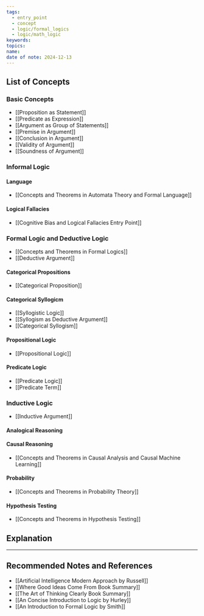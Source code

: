 ```yaml
---
tags:
  - entry_point
  - concept
  - logic/formal_logics
  - logic/math_logic
keywords: 
topics: 
name: 
date of note: 2024-12-13
---
```


## List of Concepts

### Basic Concepts 

- [[Proposition as Statement]]
- [[Predicate as Expression]]
- [[Argument as Group of Statements]]
- [[Premise in Argument]]
- [[Conclusion in Argument]]
- [[Validity of Argument]]
- [[Soundness of Argument]]


### Informal Logic 

#### Language 

- [[Concepts and Theorems in Automata Theory and Formal Language]]

#### Logical Fallacies 

- [[Cognitive Bias and Logical Fallacies Entry Point]]


### Formal Logic and Deductive Logic

- [[Concepts and Theorems in Formal Logics]]
- [[Deductive Argument]]

#### Categorical Propositions

- [[Categorical Proposition]]

#### Categorical Syllogicm

- [[Syllogistic Logic]]
- [[Syllogism as Deductive Argument]]
- [[Categorical Syllogism]]

#### Propositional Logic

- [[Propositional Logic]]

#### Predicate Logic

- [[Predicate Logic]]
- [[Predicate Term]]



### Inductive Logic

- [[Inductive Argument]]

#### Analogical Reasoning


#### Causal Reasoning

- [[Concepts and Theorems in Causal Analysis and Causal Machine Learning]]

#### Probability

- [[Concepts and Theorems in Probability Theory]]

#### Hypothesis Testing

- [[Concepts and Theorems in Hypothesis Testing]]









## Explanation










-----------
##  Recommended Notes and References


- [[Artificial Intelligence Modern Approach by Russell]]
- [[Where Good Ideas Come From Book Summary]]
- [[The Art of Thinking Clearly Book Summary]]
- [[An Concise Introduction to Logic by Hurley]]
- [[An Introduction to Formal Logic by Smith]]